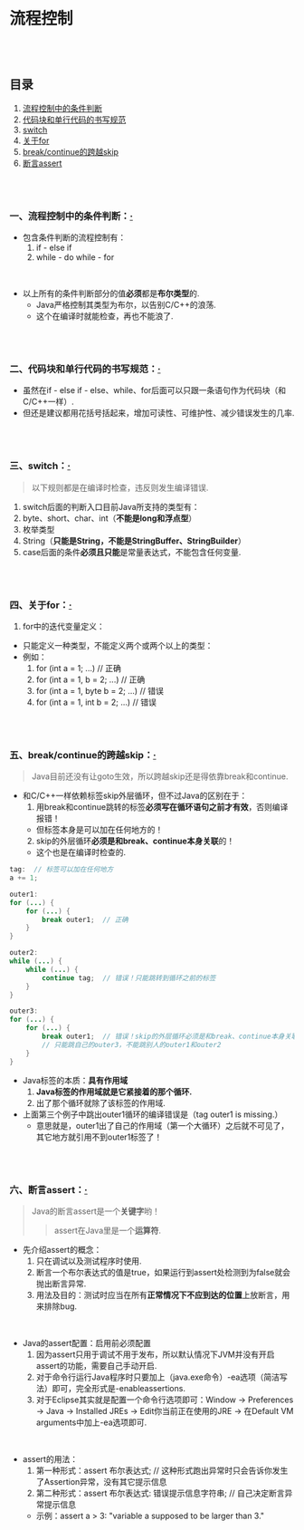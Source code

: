 # 流程控制

<br><br>

## 目录

1. [流程控制中的条件判断](#一流程控制中的条件判断)
2. [代码块和单行代码的书写规范](#二代码块和单行代码的书写规范)
3. [switch](#三switch)
4. [关于for](#四关于for)
5. [break/continue的跨越skip](#五breakcontinue的跨越skip)
6. [断言assert](#六断言assert)

<br><br>

### 一、流程控制中的条件判断：[·](#目录)

- 包含条件判断的流程控制有：
  1. if - else if
  2. while - do while - for

<br>

- 以上所有的条件判断部分的值**必须**都是**布尔类型**的.
  - Java严格控制其类型为布尔，以告别C/C++的浪荡.
  - 这个在编译时就能检查，再也不能浪了.

<br><br>

### 二、代码块和单行代码的书写规范：[·](#目录)

- 虽然在if - else if - else、while、for后面可以只跟一条语句作为代码块（和C/C++一样）.
- 但还是建议都用花括号括起来，增加可读性、可维护性、减少错误发生的几率.

<br><br>

### 三、switch：[·](#目录)
> 以下规则都是在编译时检查，违反则发生编译错误.

1. switch后面的判断入口目前Java所支持的类型有：
  1. byte、short、char、int（**不能是long和浮点型**）
  2. 枚举类型
  3. String（**只能是String，不能是StringBuffer、StringBuilder**）
2. case后面的条件**必须且只能**是常量表达式，不能包含任何变量.

<br><br>

### 四、关于for：[·](#目录)

1. for中的迭代变量定义：
  - 只能定义一种类型，不能定义两个或两个以上的类型：
  - 例如：
    1. for (int a = 1; ...)  // 正确
    2. for (int a = 1, b = 2; ...)  // 正确
    3. for (int a = 1, byte b = 2; ...)  // 错误
    4. for (int a = 1, int b = 2; ...)  // 错误

<br><br>

### 五、break/continue的跨越skip：[·](#目录)
> Java目前还没有让goto生效，所以跨越skip还是得依靠break和continue.

- 和C/C++一样依赖标签skip外层循环，但不过Java的区别在于：
  1. 用break和continue跳转的标签**必须写在循环语句之前才有效**，否则编译报错！
    - 但标签本身是可以加在任何地方的！
  2. skip的外层循环**必须是和break、continue本身关联**的！
    - 这个也是在编译时检查的.

```Java
tag:  // 标签可以加在任何地方
a += 1;

outer1:
for (...) {
    for (...) {
        break outer1;  // 正确
    }
}

outer2:
while (...) {
    while (...) {
        continue tag;  // 错误！只能跳转到循环之前的标签
    }
}

outer3:
for (...) {
    for (...) {
        break outer1;  // 错误！skip的外层循环必须是和break、continue本身关联的
        // 只能跳自己的outer3，不能跳别人的outer1和outer2
    }
}
```

- Java标签的本质：**具有作用域**
  1. **Java标签的作用域就是它紧接着的那个循环.**
  2. 出了那个循环就除了该标签的作用域.
- 上面第三个例子中跳出outer1循环的编译错误是（tag outer1 is missing.）
  - 意思就是，outer1出了自己的作用域（第一个大循环）之后就不可见了，其它地方就引用不到outer1标签了！

<br><br>

### 六、断言assert：[·](#目录)
> Java的断言assert是一个**关键字**哟！
>
>> assert在Java里是一个**运算符**.

- 先介绍assert的概念：
  1. 只在调试以及测试程序时使用.
  2. 断言一个布尔表达式的值是true，如果运行到assert处检测到为false就会抛出断言异常.
  3. 用法及目的：测试时应当在所有**正常情况下不应到达的位置**上放断言，用来排除bug.

<br>

- Java的assert配置：启用前必须配置
  1. 因为assert只用于调试不用于发布，所以默认情况下JVM并没有开启assert的功能，需要自己手动开启.
  2. 对于命令行运行Java程序时只要加上（java.exe命令）-ea选项（简洁写法）即可，完全形式是-enableassertions.
  3. 对于Eclipse其实就是配置一个命令行选项即可：Window -> Preferences -> Java -> Installed JREs -> Edit你当前正在使用的JRE -> 在Default VM arguments中加上-ea选项即可.

<br>

- assert的用法：
  1. 第一种形式：assert 布尔表达式;   // 这种形式跑出异常时只会告诉你发生了Assertion异常，没有其它提示信息
  2. 第二种形式：assert 布尔表达式: 错误提示信息字符串;  // 自己决定断言异常提示信息
    - 示例：assert a > 3: "variable a supposed to be larger than 3."
